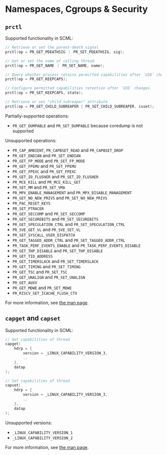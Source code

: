 # Namespaces, Cgroups & Security

<!--
Put system calls such as
unshare, setns, clone (with namespace flags), chroot, pivot_root, prctl,
capset, seccomp, landlock_create_ruleset, landlock_add_rule, 
landlock_restrict_self, and bpf
under this category.
-->

## `prctl`

Supported functionality in SCML:

```c
// Retrieve or set the parent-death signal
prctl(op = PR_GET_PDEATHSIG ｜ PR_SET_PDEATHSIG, sig);

// Get or set the name of calling thread
prctl(op = PR_GET_NAME ｜ PR_SET_NAME, name);

// Query whether process retains permitted capabilities after `UID` changes
prctl(op = PR_GET_KEEPCAPS);

// Configure permitted capabilities retention after `UID` changes
prctl(op = PR_SET_KEEPCAPS, state);

// Retrieve or set "child subreaper" attribute
prctl(op = PR_GET_CHILD_SUBREAPER | PR_SET_CHILD_SUBREAPER, isset);
```

Partially-supported operations:
* `PR_GET_DUMPABLE` and `PR_SET_DUMPABLE` because coredump is not supported

Unsupported operations:
* `PR_CAP_AMBIENT`, `PR_CAPBSET_READ` and `PR_CAPBSET_DROP`
* `PR_GET_ENDIAN` and `PR_SET_ENDIAN`
* `PR_GET_FP_MODE` and `PR_SET_FP_MODE`
* `PR_GET_FPEMU` and `PR_SET_FPEMU`
* `PR_GET_FPEXC` and `PR_SET_FPEXC`
* `PR_GET_IO_FLUSHER` and `PR_SET_IO_FLUSHER`
* `PR_MCE_KILL` and `PR_MCE_KILL_GET`
* `PR_SET_MM` and `PR_SET_VMA`
* `PR_MPX_ENABLE_MANAGEMENT` and `PR_MPX_DISABLE_MANAGEMENT`
* `PR_GET_NO_NEW_PRIVS` and `PR_SET_NO_NEW_PRIVS`
* `PR_PAC_RESET_KEYS`
* `PR_SET_PTRACER`
* `PR_GET_SECCOMP` and `PR_SET_SECCOMP`
* `PR_GET_SECUREBITS` and `PR_SET_SECUREBITS`
* `PR_GET_SPECULATION_CTRL` and `PR_SET_SPECULATION_CTRL`
* `PR_SVE_GET_VL` and `PR_SVE_SET_VL`
* `PR_SET_SYSCALL_USER_DISPATCH`
* `PR_GET_TAGGED_ADDR_CTRL` and `PR_SET_TAGGED_ADDR_CTRL`
* `PR_TASK_PERF_EVENTS_ENABLE` and `PR_TASK_PERF_EVENTS_DISABLE`
* `PR_GET_THP_DISABLE` and `PR_SET_THP_DISABLE`
* `PR_GET_TID_ADDRESS`
* `PR_GET_TIMERSLACK` and `PR_SET_TIMERSLACK`
* `PR_GET_TIMING` and `PR_SET_TIMING`
* `PR_GET_TSC` and `PR_SET_TSC`
* `PR_GET_UNALIGN` and `PR_SET_UNALIGN`
* `PR_GET_AUXV`
* `PR_GET_MDWE` and `PR_SET_MDWE`
* `PR_RISCV_SET_ICACHE_FLUSH_CTX`

For more information,
see [the man page](https://man7.org/linux/man-pages/man2/prctl.2.html).

## `capget` and `capset`

Supported functionality in SCML:

```c
// Get capabilities of thread
capget(
    hdrp = {
        version = _LINUX_CAPABILITY_VERSION_3,
        ..
    },
    datap
);

// Set capabilities of thread
capset(
    hdrp = {
        version = _LINUX_CAPABILITY_VERSION_3,
        ..
    },
    datap
);
```

Unsupported versions:
* `_LINUX_CAPABILITY_VERSION_1`
* `_LINUX_CAPABILITY_VERSION_2`

For more information,
see [the man page](https://man7.org/linux/man-pages/man2/capget.2.html).